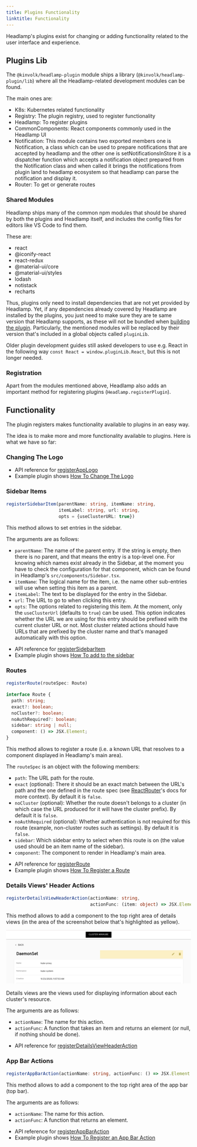 ```yaml
---
title: Plugins Functionality
linktitle: Functionality
---
```


Headlamp's plugins exist for changing or adding functionality related to
the user interface and experience.

## Plugins Lib

The `@kinvolk/headlamp-plugin` module ships a library
(`@kinvolk/headlamp-plugin/lib`) where all the Headlamp-related development
modules can be found.

The main ones are:
* K8s: Kubernetes related functionality
* Registry: The plugin registry, used to register functionality
* Headlamp: To register plugins
* CommonComponents: React components commonly used in the Headlamp UI
* Notification: This module contains two exported members one is Notification, a class which can be used to prepare notifications that are accepted by headlamp and the other one is setNotificationsInStore it is a dispatcher function which accepts a notification object prepared from the Notification class and when called it brings the notifications from plugin land to headlamp ecosystem so that headlamp can parse the notification and display it.
* Router: To get or generate routes

### Shared Modules

Headlamp ships many of the common npm modules that should be shared by both
the plugins and Headlamp itself, and includes the config files for editors
like VS Code to find them.

These are:
* react
* @iconify-react
* react-redux
* @material-ui/core
* @material-ui/styles
* lodash
* notistack
* recharts

Thus, plugins only need to install dependencies that are not yet provided by Headlamp.
Yet, if any dependencies already covered by Headlamp are installed by the plugins, you
just need to make sure they are te same version that Headlamp supports, as these will
not be bundled when [building the plugin](../building.md).
Particularly, the mentioned modules will be replaced by their version that's included
in a global objects called `pluginLib`.

Older plugin development guides still asked developers to use e.g. React in the following
way `const React = window.pluginLib.React`, but this is not longer needed.

### Registration

Apart from the modules mentioned above, Headlamp also adds an important method
for registering plugins (`Headlamp.registerPlugin`).

## Functionality

The plugin registers makes functionality available to plugins in an easy way.

The idea is to make more and more functionality available to plugins. Here is
what we have so far:

### Changing The Logo

- API reference for [registerAppLogo](https://kinvolk.github.io/headlamp/docs/latest/development/api/modules/plugin_registry/#registerapplogo)
- Example plugin shows [How To Change The Logo](https://github.com/kinvolk/headlamp/tree/main/plugins/examples/change-logo)

### Sidebar Items

```typescript
registerSidebarItem(parentName: string, itemName: string,
                    itemLabel: string, url: string,
                    opts = {useClusterURL: true})
```

This method allows to set entries in the sidebar.

The arguments are as follows:

* `parentName`: The name of the parent entry. If the string is empty, then there is no parent,
and that means the entry is a top-level one. For knowing which names exist
already in the Sidebar, at the moment you have to check the configuration for that component, which can be found in Headlamp's `src/components/Sidebar.tsx`.
* `itemName`: The logical name for the item, i.e. the name other sub-entries will use
when setting this item as a parent.
* `itemLabel`: The text to be displayed for the entry in the Sidebar.
* `url`: The URL to go to when clicking this entry.
* `opts`: The options related to registering this item. At the moment, only
the `useClusterUrl` (defaults to `true`) can be used. This option indicates
whether the URL we are using for this entry should be prefixed with the
current cluster URL or not. Most cluster related actions should have URLs
that are prefixed by the cluster name and that's managed automatically
with this option.

- API reference for [registerSidebarItem](https://kinvolk.github.io/headlamp/docs/latest/development/api/modules/plugin_registry/#registerSidebarItem)
- Example plugin shows [How To add to the sidebar](https://github.com/kinvolk/headlamp/tree/main/plugins/examples/sidebar)


### Routes

```typescript
registerRoute(routeSpec: Route)
```

```typescript
interface Route {
  path: string;
  exact?: boolean;
  noCluster?: boolean;
  noAuthRequired?: boolean;
  sidebar: string | null;
  component: () => JSX.Element;
}
```

This method allows to register a route (i.e. a known URL that resolves to
a component displayed in Headlamp's main area).

The `routeSpec` is an object with the following members:

* `path`: The URL path for the route.
* `exact` (optional): There it should be an exact match between the URL's path and the
one defined in the route spec (see [ReactRouter](https://reactrouter.com/native/api/Route/exact-bool)'s docs for more context). By default it is `false`.
* `noCluster` (optional): Whether the route doesn't belongs to a cluster (in which
case the URL produced for it will have the cluster prefix). By default it is `false`.
* `noAuthRequired` (optional): Whether authentication is not required for this route
(example, non-cluster routes such as settings). By default it is `false`.
* `sidebar`: Which sidebar entry to select when this route is on (the value used should be an item
name of the sidebar).
* `component`: The component to render in Headlamp's main area.

- API reference for [registerRoute](https://kinvolk.github.io/headlamp/docs/latest/development/api/modules/plugin_registry/#registerRoute)
- Example plugin shows [How To Register a Route](https://github.com/kinvolk/headlamp/tree/main/plugins/examples/sidebar)

### Details Views' Header Actions

```typescript
registerDetailsViewHeaderAction(actionName: string,
                                actionFunc: (item: object) => JSX.Element | null)
```

This method allows to add a component to the top right area of details views
(in the area of the screenshot below that's highlighted as yellow).

![screenshot of the header showing two actions](./header_actions_screenshot.png)

Details views are the views used for displaying information about each
cluster's resource.

The arguments are as follows:

* `actionName`: The name for this action.
* `actionFunc`: A function that takes an item and returns an element (or null, if nothing should
be done).

- API reference for [registerDetailsViewHeaderAction](https://kinvolk.github.io/headlamp/docs/latest/development/api/modules/plugin_registry/#registerDetailsViewHeaderAction)


### App Bar Actions

```typescript
registerAppBarAction(actionName: string, actionFunc: () => JSX.Element | null))
```

This method allows to add a component to the top right area of the app bar
(top bar).

The arguments are as follows:

* `actionName`: The name for this action.
* `actionFunc`: A function that returns an element.

- API reference for [registerAppBarAction](https://kinvolk.github.io/headlamp/docs/latest/development/api/modules/plugin_registry/#registerAppBarAction)
- Example plugin shows [How To Register an App Bar Action](https://github.com/kinvolk/headlamp/tree/main/plugins/examples/pod-counter)
